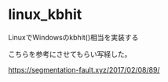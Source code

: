 # linux_kbhit
LinuxでWindowsのkbhit()相当を実装する

こちらを参考にさせてもらい写経した。

https://segmentation-fault.xyz/2017/02/08/89/
